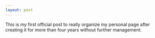 ```yaml
---
layout: post
---
```


This is my first official post to really organize my personal page after creating it for more than four years without further management.


